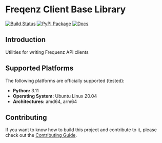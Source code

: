 # Freqenz Client Base Library

[![Build Status](https://github.com/frequenz-floss/frequenz-client-base-python/actions/workflows/ci.yaml/badge.svg)](https://github.com/frequenz-floss/frequenz-client-base-python/actions/workflows/ci.yaml)
[![PyPI Package](https://img.shields.io/pypi/v/frequenz-client-base)](https://pypi.org/project/frequenz-client-base/)
[![Docs](https://img.shields.io/badge/docs-latest-informational)](https://frequenz-floss.github.io/frequenz-client-base-python/)

## Introduction

Utilities for writing Frequenz API clients

## Supported Platforms

The following platforms are officially supported (tested):

- **Python:** 3.11
- **Operating System:** Ubuntu Linux 20.04
- **Architectures:** amd64, arm64

## Contributing

If you want to know how to build this project and contribute to it, please
check out the [Contributing Guide](CONTRIBUTING.md).
